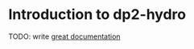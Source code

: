 # Introduction to dp2-hydro

TODO: write [great documentation](http://jacobian.org/writing/what-to-write/)
